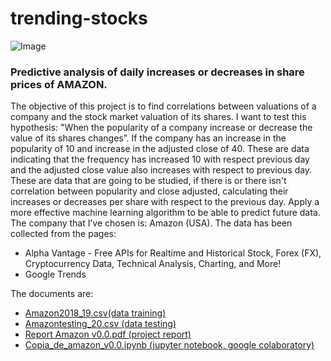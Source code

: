 # trending-stocks
![Image](https://github.com/nazaretserrano/trending-stocks/blob/master/tending.png)

### Predictive analysis of daily increases or decreases in share prices of AMAZON.

The objective of this project is to find correlations between valuations of a company and the stock market valuation of its shares. I want to test this hypothesis: "When the popularity of a company increase or decrease  the value of its shares changes”.
If the company has an increase in the popularity of 10 and increase in the adjusted close of 40. These  are  data indicating that the frequency has increased 10 with respect previous day and the adjusted close value also increases with respect to previous day. These are data that are going to be studied, if there is or there isn't correlation between popularity and close adjusted, calculating their increases or decreases per share with respect to the previous day. Apply a more effective machine learning algorithm to be able to predict future data.     
The company that I’ve chosen is: Amazon (USA). The data has been collected from the pages:
- Alpha Vantage - Free APIs for Realtime and Historical Stock, Forex (FX), Cryptocurrency Data, Technical Analysis, Charting, and More!
- Google Trends

The documents are:
- [Amazon2018_19.csv(data training)](https://github.com/nazaretserrano/trending-stocks/blob/master/Amazon2018_19.csv)
- [Amazontesting_20.csv (data testing)](https://github.com/nazaretserrano/trending-stocks/blob/master/amazontesting_20.csv) 
- [Report Amazon v0.0.pdf (project report)](https://github.com/nazaretserrano/trending-stocks/Report%20Amazon%20v%200.0.pdf)
- [Copia_de_amazon_v0.0.ipynb (jupyter notebook, google colaboratory)](https://github.com/nazaretserrano/trending-stocks/blob/master/Copia_de_amazon_v0_0.ipynb) 
